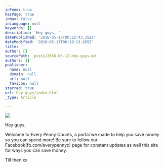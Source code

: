 ```yaml
---
inFeed: true
hasPage: true
inNav: false
inLanguage: null
keywords: []
description: 'Hey guys, '
datePublished: '2016-05-13T00:22:43.352Z'
dateModified: '2016-05-13T00:19:13.865Z'
title: ''
author: []
sourcePath: _posts/2016-05-12-hey-guys.md
authors: []
publisher:
  name: null
  domain: null
  url: null
  favicon: null
starred: true
url: hey-guys/index.html
_type: Article

---
```

![](https://the-grid-user-content.s3-us-west-2.amazonaws.com/a398ace5-ff71-433a-a2ba-5decf4ab8454.jpg)

Hey guys, 

Welcome to Every Penny Counts, a portal we made to help you save money so you can spend more! Be sure to follow our Facebook(fb.com/everypennyc) page for constant updates as well this site for ways you can save money. 

Till then xx